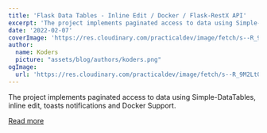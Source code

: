 ```yaml
---
title: 'Flask Data Tables - Inline Edit / Docker / Flask-RestX API'
excerpt: 'The project implements paginated access to data using Simple-DataTables, inline edit, toasts notifications and Docker Support.'
date: '2022-02-07'
coverImage: 'https://res.cloudinary.com/practicaldev/image/fetch/s--R_9M2LtQ--/c_imagga_scale,f_auto,fl_progressive,h_420,q_auto,w_1000/https://dev-to-uploads.s3.amazonaws.com/uploads/articles/ttauvep5xaakwb315apt.png'
author:
  name: Koders
  picture: "assets/blog/authors/koders.png"
ogImage:
  url: 'https://res.cloudinary.com/practicaldev/image/fetch/s--R_9M2LtQ--/c_imagga_scale,f_auto,fl_progressive,h_420,q_auto,w_1000/https://dev-to-uploads.s3.amazonaws.com/uploads/articles/ttauvep5xaakwb315apt.png'
---
```


The project implements paginated access to data using Simple-DataTables, inline edit, toasts notifications and Docker Support.

[Read more](https://dev.to/sm0ke/flask-data-tables-inline-edit-docker-flask-restx-api-2627)
